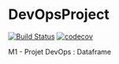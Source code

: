 # DevOpsProject

[![Build Status](https://travis-ci.com/chouaibMo/DevOpsProject.svg?branch=master)](https://travis-ci.com/chouaibMo/DevOpsProject)
[![codecov](https://codecov.io/gh/chouaibMo/DevOpsProject/branch/master/graph/badge.svg)](https://codecov.io/gh/chouaibMo/DevOpsProject)

M1 - Projet DevOps : Dataframe
